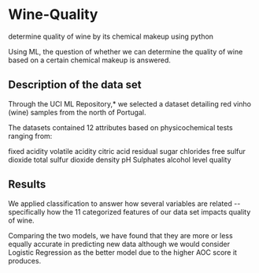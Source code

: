 # Wine-Quality
determine quality of wine by its chemical makeup using python

Using ML, the question of whether we can determine the quality of wine based on a certain chemical makeup is answered.

## Description of the data set

Through the UCI ML Repository,* we selected a dataset detailing red vinho (wine) samples from the north of Portugal.

The datasets contained 12 attributes based on physicochemical tests ranging from:

fixed acidity
volatile acidity
citric acid
residual sugar
chlorides
free sulfur dioxide
total sulfur dioxide
density
pH
Sulphates
alcohol level
quality


## Results

We applied classification to answer how several variables are related --  specifically how the 11 categorized features of our data set impacts quality of wine.

Comparing the two models, we have found that they are more or less equally accurate in predicting new data although we would consider Logistic Regression as the better model due to the higher AOC score it produces.
